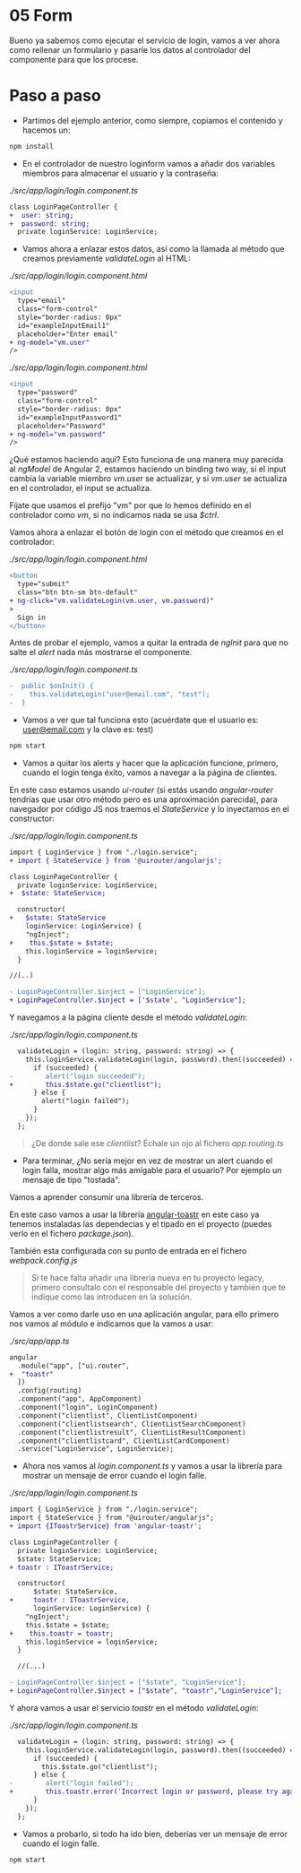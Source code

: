 # 05 Form

Bueno ya sabemos como ejecutar el servicio de login, vamos a ver ahora como rellenar un formulario y pasarle los datos al controlador del componente para que los procese.

# Paso a paso

- Partimos del ejemplo anterior, como siempre, copiamos el contenido y hacemos un:

```bash
npm install
```

- En el controlador de nuestro loginform vamos a añadir dos variables miembros para almacenar el usuario y la contraseña:

_./src/app/login/login.component.ts_

```diff
class LoginPageController {
+  user: string;
+  password: string;
  private loginService: LoginService;
```

- Vamos ahora a enlazar estos datos, así como la llamada al método que creamos previamente _validateLogin_ al HTML:

_./src/app/login/login.component.html_

```diff
<input
  type="email"
  class="form-control"
  style="border-radius: 0px"
  id="exampleInputEmail1"
  placeholder="Enter email"
+ ng-model="vm.user"
/>
```

_./src/app/login/login.component.html_

```diff
<input
  type="password"
  class="form-control"
  style="border-radius: 0px"
  id="exampleInputPassword1"
  placeholder="Password"
+ ng-model="vm.password"
/>
```

¿Qué estamos haciendo aquí? Esto funciona de una manera muy parecida al _ngModel_ de Angular 2, estamos haciendo un binding two way, si el input cambia la variable miembro _vm.user_ se actualizar, y si _vm.user_ se actualiza en el controlador, el input se actualiza.

Fíjate que usamos el prefijo "vm" por que lo hemos definido en el controlador como _vm_, si no indicamos nada se usa _$ctrl_.

Vamos ahora a enlazar el botón de login con el método que creamos en el controlador:

_./src/app/login/login.component.html_

```diff
<button
  type="submit"
  class="btn btn-sm btn-default"
+ ng-click="vm.validateLogin(vm.user, vm.password)"
>
  Sign in
</button>
```

Antes de probar el ejemplo, vamos a quitar la entrada de _ngInit_ para que no salte el _alert_ nada más mostrarse el componente.

_./src/app/login/login.component.ts_

```diff
-  public $onInit() {
-    this.validateLogin("user@email.com", "test");
-  }
```

- Vamos a ver que tal funciona esto (acuérdate que el usuario es: user@email.com y la clave es: test)

```bash
npm start
```

- Vamos a quitar los alerts y hacer que la aplicación funcione, primero, cuando el login tenga éxito, vamos a navegar a la página de clientes.

En este caso estamos usando _ui-router_ (si estás usando _angular-router_ tendrías que usar otro método pero es una aproximación parecida), para navegador por código JS nos traemos el _StateService_ y lo inyectamos en el constructor:

_./src/app/login/login.component.ts_

```diff
import { LoginService } from "./login.service";
+ import { StateService } from '@uirouter/angularjs';

class LoginPageController {
  private loginService: LoginService;
+  $state: StateService;

  constructor(
+   $state: StateService
    loginService: LoginService) {
    "ngInject";
+    this.$state = $state;
    this.loginService = loginService;
  }

//(..)

- LoginPageController.$inject = ["LoginService"];
+ LoginPageController.$inject = ['$state', "LoginService"];

```

Y navegamos a la página cliente desde el método _validateLogin_:

_./src/app/login/login.component.ts_

```diff
  validateLogin = (login: string, password: string) => {
    this.loginService.validateLogin(login, password).then((succeeded) => {
      if (succeeded) {
-        alert("login succeeded");
+        this.$state.go("clientlist");
      } else {
        alert("login failed");
      }
    });
  };
```

> ¿De donde sale ese _clientlist_? Échale un ojo al fichero _app.routing.ts_

- Para terminar, ¿No sería mejor en vez de mostrar un alert cuando el login falla, mostrar algo más amigable para el usuario? Por ejemplo un mensaje de tipo "tostada".

Vamos a aprender consumir una librería de terceros.

En este caso vamos a usar la librería [angular-toastr](https://github.com/Foxandxss/angular-toastr) en este caso ya tenemos instaladas las dependecias y el tipado en el proyecto (puedes verlo en el fichero _package.json_).

También esta configurada con su punto de entrada en el fichero _webpack.config.js_

> Si te hace falta añadir una librería nueva en tu proyecto legacy, primero consultalo con el responsable del proyecto y también que te indique como las introducen en la solución.

Vamos a ver como darle uso en una aplicación angular, para ello primero nos vamos al módulo e indicamos que la vamos a usar:

_./src/app/app.ts_

```diff
angular
  .module("app", ["ui.router",
+  "toastr"
  ])
  .config(routing)
  .component("app", AppComponent)
  .component("login", LoginComponent)
  .component("clientlist", ClientListComponent)
  .component("clientlistsearch", ClientListSearchComponent)
  .component("clientlistresult", ClientListResultComponent)
  .component("clientlistcard", ClientListCardComponent)
  .service("LoginService", LoginService);
```

- Ahora nos vamos al _login.component.ts_ y vamos a usar la librería para mostrar un mensaje de error cuando el login falle.

_./src/app/login/login.component.ts_

```diff
import { LoginService } from "./login.service";
import { StateService } from "@uirouter/angularjs";
+ import {IToastrService} from 'angular-toastr';

class LoginPageController {
  private loginService: LoginService;
  $state: StateService;
+ toastr : IToastrService;

  constructor(
      $state: StateService,
+     toastr : IToastrService,
      loginService: LoginService) {
    "ngInject";
    this.$state = $state;
+    this.toastr = toastr;
    this.loginService = loginService;
  }

  //(...)

- LoginPageController.$inject = ["$state", "LoginService"];
+ LoginPageController.$inject = ["$state", "toastr","LoginService"];
```

Y ahora vamos a usar el servicio _toastr_ en el método _validateLogin_:

_./src/app/login/login.component.ts_

```diff
  validateLogin = (login: string, password: string) => {
    this.loginService.validateLogin(login, password).then((succeeded) => {
      if (succeeded) {
        this.$state.go("clientlist");
      } else {
-        alert("login failed");
+        this.toastr.error('Incorrect login or password, please try again, Pssst login: user@email.com pwd: test');
      }
    });
  };
```

- Vamos a probarlo, si todo ha ido bien, deberías ver un mensaje de error cuando el login falle.

```bash
npm start
```
